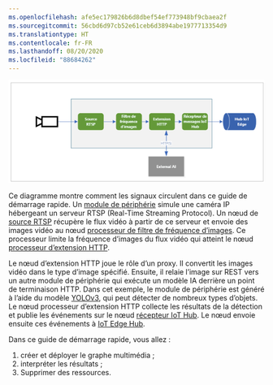 ```yaml
---
ms.openlocfilehash: afe5ec179826b6d8dbef54ef773948bf9cbaea2f
ms.sourcegitcommit: 56cbd6d97cb52e61ceb6d3894abe1977713354d9
ms.translationtype: HT
ms.contentlocale: fr-FR
ms.lasthandoff: 08/20/2020
ms.locfileid: "88684262"
---
```


![Vue d’ensemble](../../../media/quickstarts/overview-qs5.png)

Ce diagramme montre comment les signaux circulent dans ce guide de démarrage rapide. Un [module de périphérie](https://github.com/Azure/live-video-analytics/tree/master/utilities/rtspsim-live555) simule une caméra IP hébergeant un serveur RTSP (Real-Time Streaming Protocol). Un nœud de [source RTSP](../../../media-graph-concept.md#rtsp-source) récupère le flux vidéo à partir de ce serveur et envoie des images vidéo au nœud [processeur de filtre de fréquence d’images](../../../media-graph-concept.md#frame-rate-filter-processor). Ce processeur limite la fréquence d’images du flux vidéo qui atteint le nœud [processeur d’extension HTTP](../../../media-graph-concept.md#http-extension-processor). 

Le nœud d’extension HTTP joue le rôle d’un proxy. Il convertit les images vidéo dans le type d’image spécifié. Ensuite, il relaie l’image sur REST vers un autre module de périphérie qui exécute un modèle IA derrière un point de terminaison HTTP. Dans cet exemple, le module de périphérie est généré à l’aide du modèle [YOLOv3](https://github.com/Azure/live-video-analytics/tree/master/utilities/video-analysis/yolov3-onnx), qui peut détecter de nombreux types d’objets. Le nœud processeur d’extension HTTP collecte les résultats de la détection et publie les événements sur le nœud [récepteur IoT Hub](../../../media-graph-concept.md#iot-hub-message-sink). Le nœud envoie ensuite ces événements à [IoT Edge Hub](../../../../../iot-edge/iot-edge-glossary.md#iot-edge-hub).

Dans ce guide de démarrage rapide, vous allez :

1. créer et déployer le graphe multimédia ;
1. interpréter les résultats ;
1. Supprimer des ressources.
